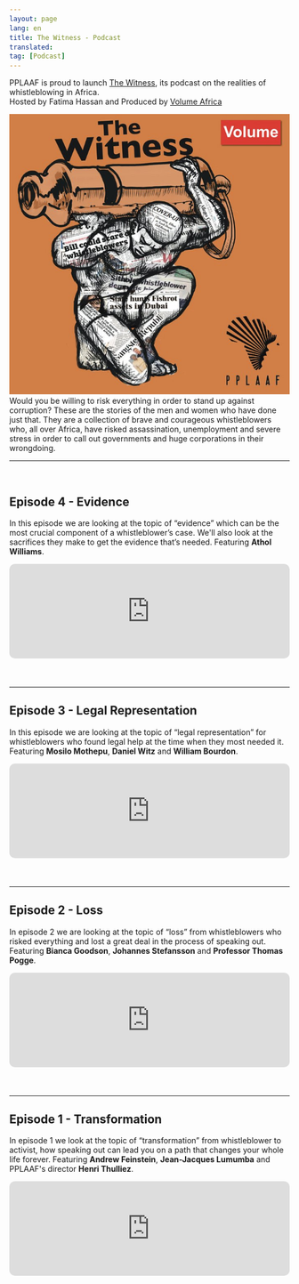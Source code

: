 ```yaml
---
layout: page
lang: en
title: The Witness - Podcast
translated: 
tag: [Podcast]
---
```

PPLAAF is proud to launch [The Witness](https://www.volume.africa/the-witness), its podcast on the realities of whistleblowing in Africa.<br/>
Hosted by Fatima Hassan and Produced by [Volume Africa](https://www.volume.africa)

<img class="img-responsive img-post center-block" src="/assets/images/posts/witness_podcast.jpg"> 


<div class="">Would you be willing to risk everything in order to stand up against corruption? These are the stories of the men and women who have done just that. They are a collection of brave and courageous whistleblowers who, all over Africa, have risked assassination, unemployment and severe stress in order to call out governments and huge corporations in their wrongdoing.</div>



---------
<br/>

## Episode 4 - Evidence
In this episode we are looking at the topic of “evidence” which can be the most crucial component of a whistleblower’s case. We'll also look at the sacrifices they make to get the evidence that’s needed. Featuring **Athol Williams**.

<div style="width: 100%; height:170px; margin-bottom: 20px; border-radius: 10px; overflow:hidden;">
<iframe style="width: 100%; height:170px;" frameborder="no" scrolling="no" seamless src="https://player.captivate.fm/episode/8621b06e-3ef6-49f7-a0d1-1c9b2023cc6c/"></iframe>
</div>
<br/>
<hr>


## Episode 3 - Legal Representation
In this episode we are looking at the topic of “legal representation” for whistleblowers who found legal help at the time when they most needed it. Featuring **Mosilo Mothepu**, **Daniel Witz** and **William Bourdon**.

<div style="width: 100%; height:170px; margin-bottom: 20px; border-radius: 10px; overflow:hidden;">
<iframe style="width: 100%; height:170px;" frameborder="no" scrolling="no" seamless src="https://player.captivate.fm/episode/fe0c9332-abb8-489a-af01-33b0328a8641"></iframe>
</div>
<br/>
<hr>


## Episode 2 - Loss
In episode 2 we are looking at the topic of “loss” from whistleblowers who risked everything and lost a great deal in the process of speaking out. Featuring **Bianca Goodson**, **Johannes Stefansson** and **Professor Thomas Pogge**.

<div style="width: 100%; height:170px; margin-bottom: 20px; border-radius: 10px; overflow:hidden;">
<iframe style="width: 100%; height:170px;" frameborder="no" scrolling="no" seamless src="https://player.captivate.fm/383b1d0f-456c-43cd-8cc0-69aea9ab5db5"></iframe>
</div>
<br/>
<hr>


## Episode 1 - Transformation
In episode 1 we look at the topic of “transformation” from whistleblower to activist, how speaking out can lead you on a path that changes your whole life forever. Featuring **Andrew Feinstein**, **Jean-Jacques Lumumba** and PPLAAF's director **Henri Thulliez**.

<div style="width: 100%; height:170px; margin-bottom: 20px; border-radius: 10px; overflow:hidden;">
<iframe style="width: 100%; height:170px;" frameborder="no" scrolling="no" seamless src="https://player.captivate.fm/3c7007bf-3687-45f3-aab0-c68dd33c986a"></iframe>
</div>

<br/>
<br/>
<br/>
